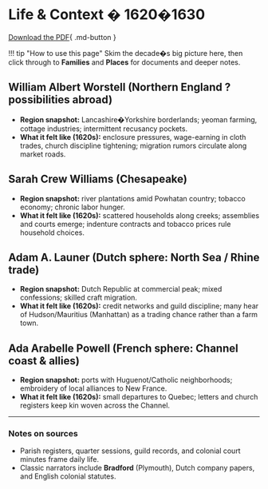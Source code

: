 # Life & Context � 1620�1630

[Download the PDF](../../downloads/decades/1620-1630/1620-1630-Ancestral-Lives.pdf){ .md-button }

!!! tip "How to use this page"
    Skim the decade�s big picture here, then click through to **Families** and **Places** for documents and deeper notes.

## William Albert Worstell (Northern England ? possibilities abroad)
- **Region snapshot:** Lancashire�Yorkshire borderlands; yeoman farming, cottage industries; intermittent recusancy pockets.
- **What it felt like (1620s):** enclosure pressures, wage-earning in cloth trades, church discipline tightening; migration rumors circulate along market roads.

## Sarah Crew Williams (Chesapeake)
- **Region snapshot:** river plantations amid Powhatan country; tobacco economy; chronic labor hunger.
- **What it felt like (1620s):** scattered households along creeks; assemblies and courts emerge; indenture contracts and tobacco prices rule household choices.

## Adam A. Launer (Dutch sphere: North Sea / Rhine trade)
- **Region snapshot:** Dutch Republic at commercial peak; mixed confessions; skilled craft migration.
- **What it felt like (1620s):** credit networks and guild discipline; many hear of Hudson/Mauritius (Manhattan) as a trading chance rather than a farm town.

## Ada Arabelle Powell (French sphere: Channel coast & allies)
- **Region snapshot:** ports with Huguenot/Catholic neighborhoods; embroidery of local alliances to New France.
- **What it felt like (1620s):** small departures to Quebec; letters and church registers keep kin woven across the Channel.

---

### Notes on sources
- Parish registers, quarter sessions, guild records, and colonial court minutes frame daily life.  
- Classic narrators include **Bradford** (Plymouth), Dutch company papers, and English colonial statutes.  

